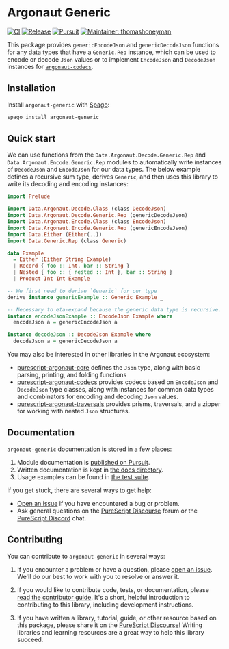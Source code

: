 # Argonaut Generic

[![CI](https://github.com/purescript-contrib/purescript-argonaut-generic/workflows/CI/badge.svg?branch=main)](https://github.com/purescript-contrib/purescript-argonaut-generic/actions?query=workflow%3ACI+branch%3Amain)
[![Release](http://img.shields.io/github/release/purescript-contrib/purescript-argonaut-generic.svg)](https://github.com/purescript-contrib/purescript-argonaut-generic/releases)
[![Pursuit](http://pursuit.purescript.org/packages/purescript-argonaut-generic/badge)](http://pursuit.purescript.org/packages/purescript-argonaut-generic)
[![Maintainer: thomashoneyman](https://img.shields.io/badge/maintainer-thomashoneyman-teal.svg)](http://github.com/thomashoneyman)

This package provides `genericEncodeJson` and `genericDecodeJson` functions for any data types that have a `Generic.Rep` instance, which can be used to encode or decode `Json` values or to implement `EncodeJson` and `DecodeJson` instances for [`argonaut-codecs`](https://github.com/purescript-contrib/purescript-argonaut-codecs).

## Installation

Install `argonaut-generic` with [Spago](https://github.com/purescript/spago):

```sh
spago install argonaut-generic
```

## Quick start

We can use functions from the `Data.Argonaut.Decode.Generic.Rep` and `Data.Argonaut.Encode.Generic.Rep` modules to automatically write instances of `DecodeJson` and `EncodeJson` for our data types. The below example defines a recursive sum type, derives `Generic`, and then uses this library to write its decoding and encoding instances:

```purs
import Prelude

import Data.Argonaut.Decode.Class (class DecodeJson)
import Data.Argonaut.Decode.Generic.Rep (genericDecodeJson)
import Data.Argonaut.Encode.Class (class EncodeJson)
import Data.Argonaut.Encode.Generic.Rep (genericEncodeJson)
import Data.Either (Either(..))
import Data.Generic.Rep (class Generic)

data Example
  = Either (Either String Example)
  | Record { foo :: Int, bar :: String }
  | Nested { foo :: { nested :: Int }, bar :: String }
  | Product Int Int Example

-- We first need to derive `Generic` for our type
derive instance genericExample :: Generic Example _

-- Necessary to eta-expand because the generic data type is recursive.
instance encodeJsonExample :: EncodeJson Example where
  encodeJson a = genericEncodeJson a

instance decodeJson :: DecodeJson Example where
  decodeJson a = genericDecodeJson a
```

You may also be interested in other libraries in the Argonaut ecosystem:

- [purescript-argonaut-core](https://github.com/purescript-contrib/purescript-argonaut-core) defines the `Json` type, along with basic parsing, printing, and folding functions
- [purescript-argonaut-codecs](https://github.com/purescript-contrib/purescript-argonaut-codecs) provides codecs based on `EncodeJson` and `DecodeJson` type classes, along with instances for common data types and combinators for encoding and decoding `Json` values.
- [purescript-argonaut-traversals](https://github.com/purescript-contrib/purescript-argonaut-traversals) provides prisms, traversals, and a zipper for working with nested `Json` structures.

## Documentation

`argonaut-generic` documentation is stored in a few places:

1. Module documentation is [published on Pursuit](https://pursuit.purescript.org/packages/purescript-argonaut-generic).
2. Written documentation is kept in [the docs directory](./docs).
3. Usage examples can be found in [the test suite](./test).

If you get stuck, there are several ways to get help:

- [Open an issue](https://github.com/purescript-contrib/purescript-argonaut-generic/issues) if you have encountered a bug or problem.
- Ask general questions on the [PureScript Discourse](https://discourse.purescript.org) forum or the [PureScript Discord](https://purescript.org/chat) chat.

## Contributing

You can contribute to `argonaut-generic` in several ways:

1. If you encounter a problem or have a question, please [open an issue](https://github.com/purescript-contrib/purescript-argonaut-generic/issues). We'll do our best to work with you to resolve or answer it.

2. If you would like to contribute code, tests, or documentation, please [read the contributor guide](./CONTRIBUTING.md). It's a short, helpful introduction to contributing to this library, including development instructions.

3. If you have written a library, tutorial, guide, or other resource based on this package, please share it on the [PureScript Discourse](https://discourse.purescript.org)! Writing libraries and learning resources are a great way to help this library succeed.
